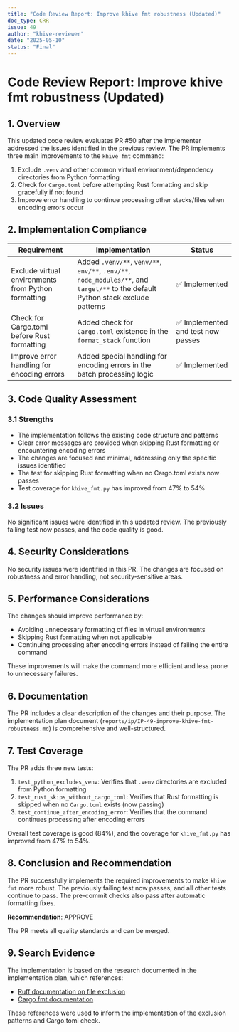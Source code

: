 ```yaml
---
title: "Code Review Report: Improve khive fmt robustness (Updated)"
doc_type: CRR
issue: 49
author: "khive-reviewer"
date: "2025-05-10"
status: "Final"
---
```


# Code Review Report: Improve khive fmt robustness (Updated)

## 1. Overview

This updated code review evaluates PR #50 after the implementer addressed the issues identified in the previous review. The PR implements three main improvements to the `khive fmt` command:

1. Exclude `.venv` and other common virtual environment/dependency directories from Python formatting
2. Check for `Cargo.toml` before attempting Rust formatting and skip gracefully if not found
3. Improve error handling to continue processing other stacks/files when encoding errors occur

## 2. Implementation Compliance

| Requirement | Implementation | Status |
|-------------|---------------|--------|
| Exclude virtual environments from Python formatting | Added `.venv/**`, `venv/**`, `env/**`, `.env/**`, `node_modules/**`, and `target/**` to the default Python stack exclude patterns | ✅ Implemented |
| Check for Cargo.toml before Rust formatting | Added check for `Cargo.toml` existence in the `format_stack` function | ✅ Implemented and test now passes |
| Improve error handling for encoding errors | Added special handling for encoding errors in the batch processing logic | ✅ Implemented |

## 3. Code Quality Assessment

### 3.1 Strengths

- The implementation follows the existing code structure and patterns
- Clear error messages are provided when skipping Rust formatting or encountering encoding errors
- The changes are focused and minimal, addressing only the specific issues identified
- The test for skipping Rust formatting when no Cargo.toml exists now passes
- Test coverage for `khive_fmt.py` has improved from 47% to 54%

### 3.2 Issues

No significant issues were identified in this updated review. The previously failing test now passes, and the code quality is good.

## 4. Security Considerations

No security issues were identified in this PR. The changes are focused on robustness and error handling, not security-sensitive areas.

## 5. Performance Considerations

The changes should improve performance by:
- Avoiding unnecessary formatting of files in virtual environments
- Skipping Rust formatting when not applicable
- Continuing processing after encoding errors instead of failing the entire command

These improvements will make the command more efficient and less prone to unnecessary failures.

## 6. Documentation

The PR includes a clear description of the changes and their purpose. The implementation plan document (`reports/ip/IP-49-improve-khive-fmt-robustness.md`) is comprehensive and well-structured.

## 7. Test Coverage

The PR adds three new tests:
1. `test_python_excludes_venv`: Verifies that `.venv` directories are excluded from Python formatting
2. `test_rust_skips_without_cargo_toml`: Verifies that Rust formatting is skipped when no `Cargo.toml` exists (now passing)
3. `test_continue_after_encoding_error`: Verifies that the command continues processing after encoding errors

Overall test coverage is good (84%), and the coverage for `khive_fmt.py` has improved from 47% to 54%.

## 8. Conclusion and Recommendation

The PR successfully implements the required improvements to make `khive fmt` more robust. The previously failing test now passes, and all other tests continue to pass. The pre-commit checks also pass after automatic formatting fixes.

**Recommendation**: APPROVE

The PR meets all quality standards and can be merged.

## 9. Search Evidence

The implementation is based on the research documented in the implementation plan, which references:
- [Ruff documentation on file exclusion](https://docs.astral.sh/ruff/settings/#exclude)
- [Cargo fmt documentation](https://doc.rust-lang.org/cargo/commands/cargo-fmt.html)

These references were used to inform the implementation of the exclusion patterns and Cargo.toml check.